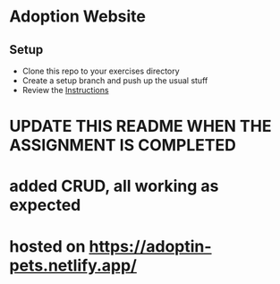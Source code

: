# Adoption Website

## Setup
* Clone this repo to your exercises directory
* Create a setup branch and push up the usual stuff
* Review the [Instructions](instructions.md)

# UPDATE THIS README WHEN THE ASSIGNMENT IS COMPLETED


# added CRUD, all working as expected
# hosted on https://adoptin-pets.netlify.app/

